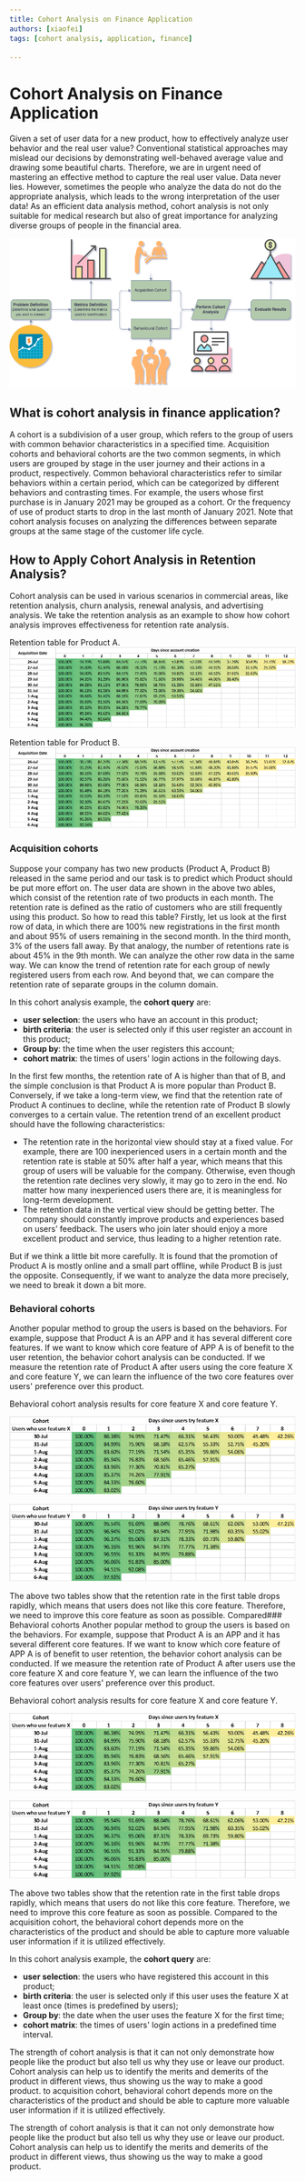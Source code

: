 ```yaml
---
title: Cohort Analysis on Finance Application
authors: [xiaofei]
tags: [cohort analysis, application, finance]

---
```


# Cohort Analysis on Finance Application
Given a set of user data for a new product, how to effectively analyze user behavior and the real user value? Conventional statistical approaches may mislead our decisions by demonstrating well-behaved average value and drawing some beautiful charts. Therefore, we are in urgent need of mastering an effective method to capture the real user value. Data never lies. However, sometimes the people who analyze the data do not do the appropriate analysis, which leads to the wrong interpretation of the user data! As an efficient data analysis method, cohort analysis is not only suitable for medical research but also of great importance for analyzing diverse groups of people in the financial area.

![ cohort flow](./img/cohort_flow.png)

## What is cohort analysis in finance application?

A cohort is a subdivision of a user group, which refers to the group of users with common behavior characteristics in a specified time. Acquisition cohorts and behavioral cohorts are the two common segments, in which users are grouped by stage in the user journey and their actions in a product, respectively. Common behavioral characteristics refer to similar behaviors within a certain period, which can be categorized by different behaviors and contrasting times. For example, the users whose first purchase is in January 2021 may be grouped as a cohort. Or the frequency of use of product starts to drop in the last month of January 2021. Note that cohort analysis focuses on analyzing the differences between separate groups at the same stage of the customer life cycle.

## How to Apply Cohort Analysis in Retention Analysis?

Cohort analysis can be used in various scenarios in commercial areas, like retention analysis, churn analysis, renewal analysis, and advertising analysis. We take the retention analysis as an example to show how cohort analysis improves effectiveness for retention rate analysis.

Retention table for Product A.
![ cohort flow](./img/Table_1.PNG)

Retention table for Product B.
![ cohort flow](./img/Table_2.PNG)

### Acquisition cohorts
Suppose your company has two new products (Product A, Product B) released in the same period and our task is to predict which Product should be put more effort on. The user data are shown in the above two ables, which consist of the retention rate of two products in each month. The retention rate is defined as the ratio of customers who are still frequently using this product. So how to read this table? Firstly, let us look at the first row of data, in which there are 100% new registrations in the first month and about 95% of users remaining in the second month. In the third month, 3% of the users fall away. By that analogy, the number of retentions rate is about 45% in the 9th month. We can analyze the other row data in the same way. We can know the trend of retention rate for each group of newly registered users from each row. And beyond that, we can compare the retention rate of separate groups in the column domain.

In this cohort analysis example, the **cohort query** are:

- **user selection**: the users who have an account in this product;
- **birth criteria**: the user is selected only if this user register an account in this product;
- **Group by**: the time when the user registers this account;
- **cohort matrix**: the times of users' login actions in the following days.

In the first few months, the retention rate of A is higher than that of B, and the simple conclusion is that Product A is more popular than Product B. Conversely, if we take a long-term view, we find that the retention rate of Product A continues to decline, while the retention rate of Product B slowly converges to a certain value. The retention trend of an excellent product should have the following characteristics:

- The retention rate in the horizontal view should stay at a fixed value. For example, there are 100 inexperienced users in a certain month and the retention rate is stable at 50% after half a year, which means that this group of users will be valuable for the company. Otherwise, even though the retention rate declines very slowly, it may go to zero in the end. No matter how many inexperienced users there are, it is meaningless for long-term development.
- The retention data in the vertical view should be getting better. The company should constantly improve products and experiences based on users’ feedback. The users who join later should enjoy a more excellent product and service, thus leading to a higher retention rate.

But if we think a little bit more carefully. It is found that the promotion of Product A is mostly online and a small part offline, while Product B is just the opposite. Consequently, if we want to analyze the data more precisely, we need to break it down a bit more.


### Behavioral cohorts
Another popular method to group the users is based on the behaviors. For example, suppose that Product A is an APP and it has several different core features. If we want to know which core feature of APP A is of benefit to the user retention, the behavior cohort analysis can be conducted. If we measure the retention rate of Product A after users using the core feature X and core feature Y, we can learn the influence of the two core features over users' preference over this product.

Behavioral cohort analysis results for core feature X and core feature Y.

![ Behavioral cohort ](./img/behavioral_cohort_1.png)

![ Behavioral cohort ](./img/behavioral_cohort_2.png)

The above two tables show that the retention rate in the first table drops rapidly, which means that users does not like this core feature. Therefore, we need to improve this core feature as soon as possible.
Compared### Behavioral cohorts
Another popular method to group the users is based on the behaviors. For example, suppose that Product A is an APP and it has several different core features. If we want to know which core feature of APP A is of benefit to user retention, the behavior cohort analysis can be conducted. If we measure the retention rate of Product A after users use the core feature X and core feature Y, we can learn the influence of the two core features over users' preference over this product.

Behavioral cohort analysis results for core feature X and core feature Y.

![ Behavioral cohort ](./img/behavioral_cohort_1.png)

![ Behavioral cohort ](./img/behavioral_cohort_2.png)

The above two tables show that the retention rate in the first table drops rapidly, which means that users do not like this core feature. Therefore, we need to improve this core feature as soon as possible.
Compared to the acquisition cohort, the behavioral cohort depends more on the characteristics of the product and should be able to capture more valuable user information if it is utilized effectively.

In this cohort analysis example, the **cohort query** are:

- **user selection**: the users who have registered this account in this product;
- **birth criteria**: the user is selected only if this user uses the feature X at least once (times is predefined by users);
- **Group by**: the date when the user uses the feature X for the first time;
- **cohort matrix**: the times of users' login actions in a predefined time interval.

The strength of cohort analysis is that it can not only demonstrate how people like the product but also tell us why they use or leave our product. Cohort analysis can help us to identify the merits and demerits of the product in different views, thus showing us the way to make a good product.
to acquisition cohort, behavioral cohort depends more on the characteristics of the product and should be able to capture more valuable user information if it is utilized effectively. 

The strength of cohort analysis is that it can not only demonstrate how people like the product but also tell us why they use or leave our product. Cohort analysis can help us to identify the merits and demerits of the product in different views, thus showing us the way to make a good product. 

